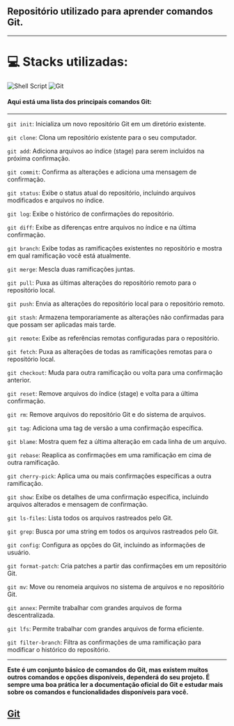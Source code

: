 ## Repositório utilizado para aprender comandos Git.
---

# 💻 Stacks utilizadas:
![Shell Script](https://img.shields.io/badge/shell_script-%23F05033.svg?style=for-the-badge&logo=gnu-bash&logoColor=white) ![Git](https://img.shields.io/badge/git-%23F05033.svg?style=for-the-badge&logo=git&logoColor=white) 
#### Aqui está uma lista dos principais comandos Git:
---
`git init`: Inicializa um novo repositório Git em um diretório existente.

`git clone`: Clona um repositório existente para o seu computador.  

`git add`: Adiciona arquivos ao índice (stage) para serem incluídos na próxima confirmação.  

`git commit`: Confirma as alterações e adiciona uma mensagem de confirmação.  

`git status`: Exibe o status atual do repositório, incluindo arquivos modificados e arquivos no índice.  

`git log`: Exibe o histórico de confirmações do repositório.  

`git diff`: Exibe as diferenças entre arquivos no índice e na última confirmação.  

`git branch`: Exibe todas as ramificações existentes no repositório e mostra em qual ramificação você está atualmente. 

`git merge`: Mescla duas ramificações juntas.

`git pull`: Puxa as últimas alterações do repositório remoto para o repositório local. 

`git push`: Envia as alterações do repositório local para o repositório remoto.  

`git stash`: Armazena temporariamente as alterações não confirmadas para que possam ser aplicadas mais tarde.  

`git remote`: Exibe as referências remotas configuradas para o repositório.  

`git fetch`: Puxa as alterações de todas as ramificações remotas para o repositório local.

`git checkout`: Muda para outra ramificação ou volta para uma confirmação anterior.

`git reset`: Remove arquivos do índice (stage) e volta para a última confirmação.

`git rm`: Remove arquivos do repositório Git e do sistema de arquivos.

`git tag`: Adiciona uma tag de versão a uma confirmação específica.

`git blame`: Mostra quem fez a última alteração em cada linha de um arquivo.

`git rebase`: Reaplica as confirmações em uma ramificação em cima de outra ramificação.

`git cherry-pick`: Aplica uma ou mais confirmações específicas a outra ramificação.

`git show`: Exibe os detalhes de uma confirmação específica, incluindo arquivos alterados e mensagem de confirmação.

`git ls-files`: Lista todos os arquivos rastreados pelo Git.

`git grep`: Busca por uma string em todos os arquivos rastreados pelo Git.

`git config`: Configura as opções do Git, incluindo as informações de usuário.

`git format-patch`: Cria patches a partir das confirmações em um repositório Git.

`git mv`: Move ou renomeia arquivos no sistema de arquivos e no repositório Git.

`git annex`: Permite trabalhar com grandes arquivos de forma descentralizada.

`git lfs`: Permite trabalhar com grandes arquivos de forma eficiente.

`git filter-branch`: Filtra as confirmações de uma ramificação para modificar o histórico do repositório.

---
**Este é um conjunto básico de comandos do Git, mas existem muitos outros comandos e opções disponíveis, dependerá do seu projeto. É sempre uma boa prática ler a documentação oficial do Git e estudar mais sobre os comandos e funcionalidades disponíveis para você.**

 
## [Git](https://git-scm.com/) 